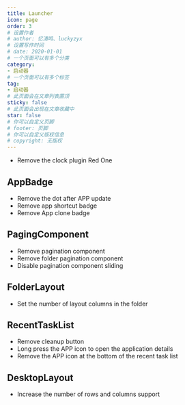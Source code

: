 ```yaml
---
title: Launcher
icon: page
order: 3
# 设置作者
# author: 忆清鸣、luckyzyx
# 设置写作时间
# date: 2020-01-01
# 一个页面可以有多个分类
category:
- 启动器
# 一个页面可以有多个标签
tag:
- 启动器
# 此页面会在文章列表置顶
sticky: false
# 此页面会出现在文章收藏中
star: false
# 你可以自定义页脚
# footer: 页脚
# 你可以自定义版权信息
# copyright: 无版权
---
```


- Remove the clock plugin Red One

## AppBadge

- Remove the dot after APP update
- Remove app shortcut badge
- Remove App clone badge

## PagingComponent

- Remove pagination component
- Remove folder pagination component
- Disable pagination component sliding

## FolderLayout

- Set the number of layout columns in the folder

## RecentTaskList

- Remove cleanup button
- Long press the APP icon to open the application details
- Remove the APP icon at the bottom of the recent task list

## DesktopLayout

- Increase the number of rows and columns support